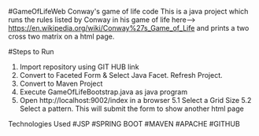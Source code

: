 #GameOfLifeWeb
Conway's game of life code
This is a java project which runs the rules listed by Conway in his game of life here--> https://en.wikipedia.org/wiki/Conway%27s_Game_of_Life
and prints a two cross two matrix on a html page.

#Steps to Run
1. Import repository using GIT HUB link
2. Convert to Faceted Form & Select Java Facet. Refresh Project.
3. Convert to Maven Project
4. Execute GameOfLifeBootstrap.java as java program
5. Open http://localhost:9002/index in a browser 
5.1 Select a Grid Size
5.2 Select a pattern. This will submit the form to show another html page

Technologies Used
#JSP
#SPRING BOOT
#MAVEN
#APACHE
#GITHUB